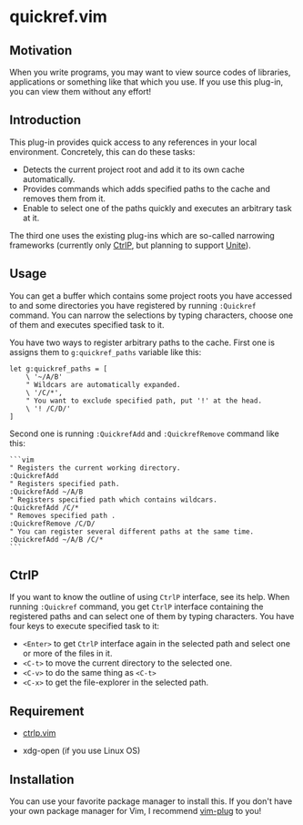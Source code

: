 # quickref.vim

## Motivation

When you write programs, you may want to view source codes of libraries,
applications or something like that which you use. If you use this plug-in, you
can view them without any effort!

## Introduction

This plug-in provides quick access to any references in your local environment.
Concretely, this can do these tasks:

+ Detects the current project root and add it to its own cache automatically.
+ Provides commands which adds specified paths to the cache and removes them
  from it.
+ Enable to select one of the paths quickly and executes an arbitrary task at
  it.

The third one uses the existing plug-ins which are so-called narrowing
frameworks (currently only [CtrlP](https://github.com/ctrlpvim/ctrlp.vim), but
planning to support [Unite](https://github.com/Shougo/unite.vim)).

## Usage

You can get a buffer which contains some project roots you have accessed to
and some directories you have registered by running `:Quickref` command. You can
narrow the selections by typing characters, choose one of them and executes
specified task to it.

You have two ways to register arbitrary paths to the cache. First one is assigns
them to `g:quickref_paths` variable like this:

    let g:quickref_paths = [
        \ '~/A/B'
        " Wildcars are automatically expanded.
        \ '/C/*',
        " You want to exclude specified path, put '!' at the head.
        \ '! /C/D/'
    ]

Second one is running `:QuickrefAdd` and `:QuickrefRemove` command like this:

    ```vim
    " Registers the current working directory.
    :QuickrefAdd
    " Registers specified path.
    :QuickrefAdd ~/A/B
    " Registers specified path which contains wildcars.
    :QuickrefAdd /C/*
    " Removes specified path .
    :QuickrefRemove /C/D/
    " You can register several different paths at the same time.
    :QuickrefAdd ~/A/B /C/*
    ```

## CtrlP

If you want to know the outline of using `CtrlP` interface, see its help. When
running `:Quickref` command, you get `CtrlP` interface containing the registered
paths and can select one of them by typing characters. You have four keys to
execute specified task to it:

+ `<Enter>` to get `CtrlP` interface again in the selected path and select one
  or more of the files in it.
+ `<C-t>` to move the current directory to the selected one.
+ `<C-v>` to do the same thing as `<C-t>`
+ `<C-x>` to get the file-explorer in the selected path.

## Requirement

+ [ctrlp.vim](https://github.com/ctrlpvim/ctrlp.vim)

+ xdg-open (if you use Linux OS)

## Installation

You can use your favorite package manager to install this. If you don't have
your own package manager for Vim, I recommend
[vim-plug](https://github.com/junegunn/vim-plug) to you!
